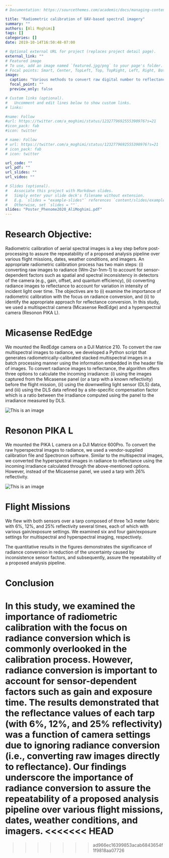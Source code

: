 ```yaml
---
# Documentation: https://sourcethemes.com/academic/docs/managing-content/

title: "Radiometric calibration of UAV-based spectral imagery"
summary: ""
authors: [Ali Moghimi]
tags: []
categories: []
date: 2019-10-14T16:50:48-07:00

# Optional external URL for project (replaces project detail page).
external_link: ""
# Featured image
# To use, add an image named `featured.jpg/png` to your page's folder.
# Focal points: Smart, Center, TopLeft, Top, TopRight, Left, Right, BottomLeft, Bottom, BottomRight.
image:
  caption: "Various methods to convert raw digital number to reflectance"
  focal_point: ""
  preview_only: false

# Custom links (optional).
#   Uncomment and edit lines below to show custom links.
# links:

#name: Follow
#url: https://twitter.com/a_moghimi/status/1232779692555390976?s=21
#icon_pack: fab
#icon: twitter

# name: Follow
# url: https://twitter.com/a_moghimi/status/1232779692555390976?s=21
# icon_pack: fab
# icon: twitter

url_code: ""
url_pdf: ""
url_slides: ""
url_video: ""

# Slides (optional).
#   Associate this project with Markdown slides.
#   Simply enter your slide deck's filename without extension.
#   E.g. `slides = "example-slides"` references `content/slides/example-slides.md`.
#   Otherwise, set `slides = ""`.
slides: "Poster_Phenome2020_AliMoghimi.pdf"
---
```

# Research Objective:

Radiometric calibration of aerial spectral images is a key step before post-processing to assure the repeatability of a proposed analysis pipeline over various flight missions, dates, weather conditions, and imagers. An appropriate radiometric calibration process has two main steps: (i) converting raw images to radiance (Wm-2sr-1nm-1) to account for sensor-dependent factors such as spatial and spectral inconsistency in detectors of the camera (e.g., gain, offset, and quantum efficiency), (ii) converting radiance images to reflectance to account for variation in intensity of incident light over time. The objectives are to (i) examine the importance of radiometric calibration with the focus on radiance conversion, and (ii) to identify the appropriate approach for reflectance conversion. In this study, we used a multispectral camera (Micasense RedEdge) and a hyperspectral camera (Resonon PIKA L).

# Micasense RedEdge
We mounted the RedEdge camera on a DJI Matrice 210. To convert the raw multispectral images to radiance, we developed a Python script that generates radiometrically-calibrated stacked multispectral images in a batch processing manner using the information embedded in the header file of images. To convert radiance images to reflectance, the algorithm offers three options to calculate the incoming irradiance: (i) using the images captured from the Micasense panel (or a tarp with a known reflectivity) before the flight mission, (ii) using the downwelling light sensor (DLS) data, and (iii) using the DLS data refined by a site-specific compensation factor which is a ratio between the irradiance computed using the panel to the irradiance measured by DLS.

![This is an image](/img/MS_radiometric-calibration.png)

# Resonon PIKA L
We mounted the PIKA L camera on a DJI Matrice 600Pro. To convert the raw hyperspectral images to radiance, we used a vendor-supplied calibration file and Spectronon software. Similar to the multispectral images, we converted the hyperspectral images in radiance to reflectance using the incoming irradiance calculated through the above-mentioned options. However, instead of the Micasense panel, we used a tarp with 26% reflectivity.  

![This is an image](/img/HS_radiometric-calibration.png)


# Flight Missions
We flew with both sensors over a tarp composed of three 1x3 meter fabric with 6%, 12%, and 25% reflectivity several times, each of which with various gain/exposure settings. We examined six and four gain/exposure settings for multispectral and hyperspectral imaging, respectively.

The quantitative results in the figures demonstrates the significance of radiance conversion in reduction of the uncertainty caused by inconsistence sensor factors, and subsequently, assure the repeatability of a proposed analysis pipeline.

# Conclusion
In this study, we examined the importance of radiometric calibration with the focus on radiance conversion which is commonly overlooked in the calibration process. However, radiance conversion is important to account for sensor-dependent factors such as gain and exposure time. The results demonstrated that the reflectance values of each tarp (with 6%, 12%, and 25% reflectivity) was a function of camera settings due to ignoring radiance conversion (i.e., converting raw images directly to reflectance). Our findings underscore the importance of radiance conversion to assure the repeatability of a proposed analysis pipeline over various flight missions, dates, weather conditions, and imagers.
<<<<<<< HEAD
=======

>>>>>>> ad966ec16399853acab6843654f1f9818aa07726
